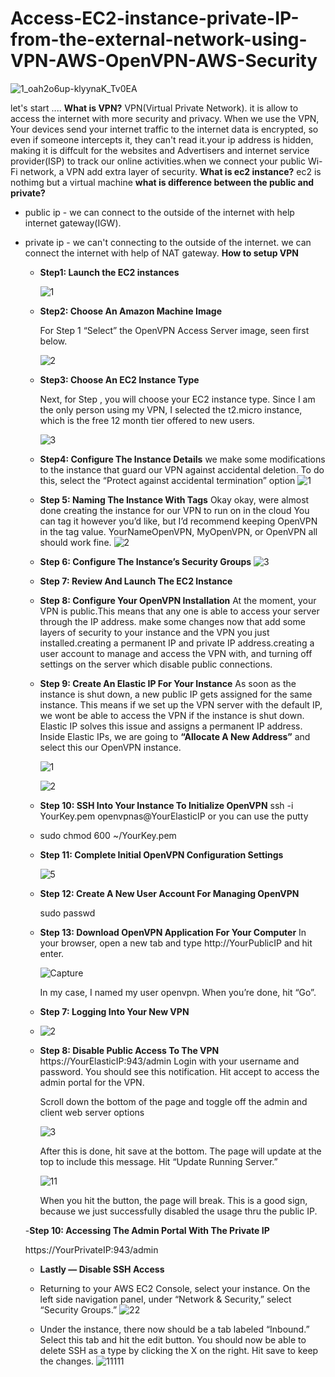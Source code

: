 # **Access-EC2-instance-private-IP-from-the-external-network-using-VPN-AWS-OpenVPN-AWS-Security**

![1_oah2o6up-klyynaK_Tv0EA](https://github.com/Pavithra1640/Deploying-a-Portfolio-on-AWS-S3-using-GitHub-Actions-/assets/165140491/adf78d82-48b6-4547-aa63-2ad09c805757)

let's start ....
**What is VPN?**
VPN(Virtual Private Network). it is allow to access the internet with more security and privacy. When we use the VPN, Your devices send your internet traffic to the internet data is encrypted, so even if someone intercepts it, they can't read it.your ip address is hidden, making it is diffcult for the websites and Advertisers and internet service provider(ISP) to track our online activities.when we connect your public Wi-Fi network, a VPN add extra layer of security.
**What is ec2 instance?**
ec2 is nothimg but a virtual machine
**what is difference between the public and private?**
- public ip - we can connect to the outside of the internet with help internet gateway(IGW).
- private ip - we can't connecting to the outside of the internet. we can connect the internet with help of NAT gateway.
**How to setup VPN**
  
  - **Step1: Launch the EC2 instances**
    
    ![1](https://github.com/Pavithra1640/Deploying-a-Portfolio-on-AWS-S3-using-GitHub-Actions-/assets/165140491/e17e39ea-2dd8-453b-ada0-7ed764ca5f2d)
    
  - **Step2: Choose An Amazon Machine Image**
    
    For Step 1 “Select” the OpenVPN Access Server image, seen first below.
    
    ![2](https://github.com/Pavithra1640/Deploying-a-Portfolio-on-AWS-S3-using-GitHub-Actions-/assets/165140491/faffa42d-c217-4d7e-812e-917db3a417ac)
    

  - **Step3: Choose An EC2 Instance Type**
    
    Next, for Step , you will choose your EC2 instance type. Since I am the only person using my VPN, I selected the t2.micro instance, which is the free 12 month tier offered to new 
    users.
    
    ![3](https://github.com/Pavithra1640/Deploying-a-Portfolio-on-AWS-S3-using-GitHub-Actions-/assets/165140491/ed64641f-df53-47ee-af19-cfb733974a81)
    
  - **Step4: Configure The Instance Details**
    we make some modifications to the instance that guard our VPN against accidental deletion. To do this, select the “Protect against accidental termination” option
    ![1](https://github.com/Pavithra1640/Deploying-a-Portfolio-on-AWS-S3-using-GitHub-Actions-/assets/165140491/cb04296b-eff1-479a-b134-03e1b0ed63b3)

  - **Step 5: Naming The Instance With Tags**
    Okay okay, were almost done creating the instance for our VPN to run on in the cloud
    You can tag it however you’d like, but I’d recommend keeping OpenVPN in the tag value. YourNameOpenVPN, MyOpenVPN, or OpenVPN all should work fine.
    ![2](https://github.com/Pavithra1640/Deploying-a-Portfolio-on-AWS-S3-using-GitHub-Actions-/assets/165140491/d9779f62-97a2-4441-892b-d5048aa31fc9)

  - **Step 6: Configure The Instance’s Security Groups**
    ![3](https://github.com/Pavithra1640/Deploying-a-Portfolio-on-AWS-S3-using-GitHub-Actions-/assets/165140491/375dd747-4d4d-4b5a-b31e-21f156a0bb53)
    
  - **Step 7: Review And Launch The EC2 Instance**
    
  - **Step 8: Configure Your OpenVPN Installation**
    At the moment, your VPN is public.This means that any one is able to access your server through the IP address.
    make some changes now that add some layers of security to your instance and the VPN you just installed.creating a permanent IP and private IP address.creating a user account to 
    manage and access the VPN with, and turning off settings on the server which disable public connections.
    
  - **Step 9: Create An Elastic IP For Your Instance**
    As soon as the instance is shut down, a new public IP gets assigned for the same instance. This means if we set up the VPN server with the default IP, we wont be able to access the 
    VPN if the instance is shut down. Elastic IP solves this issue and assigns a permanent IP address.
    Inside Elastic IPs, we are going to **“Allocate A New Address”** and select this our OpenVPN instance.
    
    ![1](https://github.com/Pavithra1640/Deploying-a-Portfolio-on-AWS-S3-using-GitHub-Actions-/assets/165140491/19393169-a9cb-49bf-8548-4014d71584c2)

    ![2](https://github.com/Pavithra1640/Deploying-a-Portfolio-on-AWS-S3-using-GitHub-Actions-/assets/165140491/64bf374e-15b3-42e7-901b-4bec0ce45277)
    
  - **Step 10: SSH Into Your Instance To Initialize OpenVPN**
    ssh -i YourKey.pem openvpnas@YourElasticIP
    or
    you can use the putty
   - sudo chmod 600 ~/YourKey.pem
  - **Step 11: Complete Initial OpenVPN Configuration Settings**
    
    ![5](https://github.com/Pavithra1640/Deploying-a-Portfolio-on-AWS-S3-using-GitHub-Actions-/assets/165140491/94ec3df6-33d0-432b-b99e-8dffd80d24e5)
    
  - **Step 12: Create A New User Account For Managing OpenVPN**
 
     sudo passwd <your password>
    
  - **Step 13: Download OpenVPN Application For Your Computer**
    In your browser, open a new tab and type http://YourPublicIP and hit enter.
    
    ![Capture](https://github.com/Pavithra1640/Deploying-a-Portfolio-on-AWS-S3-using-GitHub-Actions-/assets/165140491/b82603ca-0e2d-4a5a-820d-466b91c6ceb8)

    In my case, I named my user openvpn. When you’re done, hit “Go”.
    
  - **Step 7: Logging Into Your New VPN**
  - ![2](https://github.com/Pavithra1640/Deploying-a-Portfolio-on-AWS-S3-using-GitHub-Actions-/assets/165140491/5bb218fd-a2d6-47fa-afe8-1ed12cd505b8)

  - **Step 8: Disable Public Access To The VPN**
    https://YourElasticIP:943/admin
    Login with your username and password. You should see this notification. Hit accept to access the admin portal for the VPN.

    Scroll down the bottom of the page and toggle off the admin and client web server options
    
    ![3](https://github.com/Pavithra1640/Deploying-a-Portfolio-on-AWS-S3-using-GitHub-Actions-/assets/165140491/227cbd15-22c7-4055-864b-4ab3e6b963b2)

    After this is done, hit save at the bottom. The page will update at the top to include this message. Hit “Update Running Server.”
    
    ![11](https://github.com/Pavithra1640/Deploying-a-Portfolio-on-AWS-S3-using-GitHub-Actions-/assets/165140491/e2931c5f-e9a3-4db2-b102-0a5c18fb48c3)
    
    When you hit the button, the page will break. This is a good sign, because we just successfully disabled the usage thru the public IP.
    
  -**Step 10: Accessing The Admin Portal With The Private IP**
  
    https://YourPrivateIP:943/admin
  
  - **Lastly — Disable SSH Access**
    
  - Returning to your AWS EC2 Console, select your instance. On the left side navigation panel, under “Network & Security,” select “Security Groups.”
    ![22](https://github.com/Pavithra1640/Deploying-a-Portfolio-on-AWS-S3-using-GitHub-Actions-/assets/165140491/34fa796d-6953-4086-9e18-f10465d28214)

  - Under the instance, there now should be a tab labeled “Inbound.” Select this tab and hit the edit button. You should now be able to delete SSH as a type by clicking the X on the 
    right. Hit save to keep the changes.
    ![11111](https://github.com/Pavithra1640/Deploying-a-Portfolio-on-AWS-S3-using-GitHub-Actions-/assets/165140491/30edbf70-be52-4124-bb13-1ca41e75d0f8)
    



